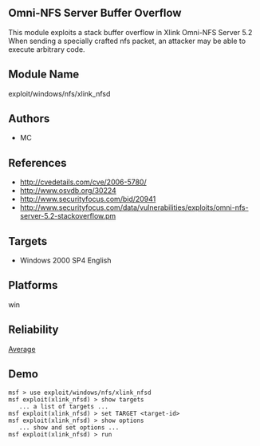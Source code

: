 ## Omni-NFS Server Buffer Overflow

This module exploits a stack buffer overflow in Xlink 
Omni-NFS Server 5.2 When sending a specially crafted nfs 
packet, an attacker may be able to execute arbitrary code.


## Module Name
exploit/windows/nfs/xlink_nfsd

## Authors
* MC


## References
* http://cvedetails.com/cve/2006-5780/
* http://www.osvdb.org/30224
* http://www.securityfocus.com/bid/20941
* http://www.securityfocus.com/data/vulnerabilities/exploits/omni-nfs-server-5.2-stackoverflow.pm



## Targets
* Windows 2000 SP4 English


## Platforms
win

## Reliability
[Average](https://github.com/rapid7/metasploit-framework/wiki/Exploit-Ranking)

## Demo

```
msf > use exploit/windows/nfs/xlink_nfsd
msf exploit(xlink_nfsd) > show targets
   ... a list of targets ...
msf exploit(xlink_nfsd) > set TARGET <target-id>
msf exploit(xlink_nfsd) > show options
   ... show and set options ...
msf exploit(xlink_nfsd) > run
```
    
    